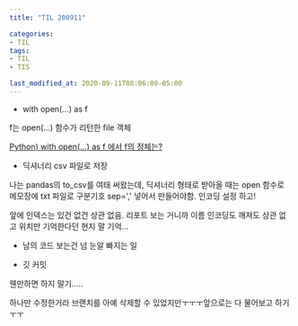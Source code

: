 ```yaml
---
title: "TIL 200911"

categories:
- TIL
tags:
- TIL
- TIS

last_modified_at: 2020-09-11T08:06:00-05:00
---
```


* with open(...) as f

f는 open(...) 함수가 리턴한 file 객체

[Python) with open(…) as f 에서 f의 정체는?](https://medium.com/@starriet87/python-with-open-as-f-%EC%97%90%EC%84%9C-f%EC%9D%98-%EC%A0%95%EC%B2%B4%EB%8A%94-3cb48ea9e302)

* 딕셔너리 csv 파일로 저장

나는 pandas의 to_csv를 여태 써왔는데, 딕셔너리 형태로 받아올 때는 open 함수로 메모장에 txt 파일로 구분기호 sep=',' 넣어서 만들어야함. 인코딩 설정 하고!

앞에 인덱스는 있건 없건 상관 없음. 리포트 보는 거니까 이름 인코딩도 깨져도 상관 없고 위치만 기억한다던 현지 말 기억...

* 남의 코드 보는건 넘 눈알 빠지는 일


* 깃 커밋

웬만하면 하지 말기.....

하나만 수정한거라 브랜치를 아예 삭제할 수 있었지만ㅜㅜㅜ앞으로는 다 물어보고 하기ㅜㅜ

